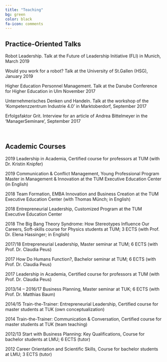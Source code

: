 ```yaml
---
title: "Teaching"
bg: green
color: black
fa-icon: comments
---
```


## Practice-Oriented Talks

Robot Leadership. Talk at the Future of Leadership Initiative (FLI) in Munich, March 2019

Would you work for a robot? Talk at the University of St.Gallen (HSG), January 2019

Higher Education Personnel Management. Talk at the Danube Conference for Higher Education in Ulm November 2017

Unternehmerisches Denken und Handeln. Talk at the workshop of the ‘Kompetenzzentrum Industrie 4.0’ in Marktoberdorf, September 2017 

Erfolgsfaktor Grit. Interview for an article of Andrea Bittelmeyer in the ‘ManagerSeminare’, September 2017 

<br/> 


## Academic Courses

2019	Leadership in Academia, Certified course for professors at TUM (with Dr. Kristin Knipfer)

2019	Communication & Conflict Management, Young Professional Program Master in Management & Innovation at the TUM Executive Education Center (in English)

2018 	Team Formation, EMBA Innovation and Business Creation at the TUM Executive Education Center (with Thomas Münch; in English)

2018 	Entrepreneurial Leadership, Customized Program at the TUM Executive Education Center

2018 	The Big Bang Theory Syndrome: How Stereotypes Influence Our Careers, Soft-skills course for Physics students at TUM; 3 ECTS (with Prof. Dr. Elena Hassinger; in English)

2017/18	Entrepreneurial Leadership, Master seminar at TUM; 6 ECTS (with Prof. Dr. Claudia Peus)

2017	How Do Humans Function?, Bachelor seminar at TUM; 6 ECTS (with Prof. Dr. Claudia Peus)

2017	Leadership in Academia, Certified course for professors at TUM (with Prof. Dr. Claudia Peus)

2013/14 – 2016/17	Business Planning, Master seminar at TUK; 6 ECTS (with Prof. Dr. Matthias Baum)

2014/15		Train-the-Trainer: Entrepreneurial Leadership, Certified course for master students at TUK (own conceptualization)

2014		Train-the-Trainer: Communication & Conversation, Certified course for master students at TUK (team teaching)

2012/13	Start with Business Planning: Key Qualifications, Course for bachelor students at LMU; 6 ECTS (tutor)

2012 	Career Orientation and Scientific Skills, Course for bachelor students at LMU; 3 ECTS (tutor)

